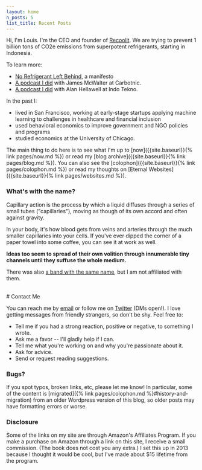 ```yaml
---
layout: home
n_posts: 5
list_title: Recent Posts
---
```


Hi, I'm Louis. I'm the CEO and founder of [Recoolit](https://www.recoolit.com/). We are trying to prevent 1 billion tons of CO2e emissions from superpotent refrigerants, starting in Indonesia.

To learn more:
* [No Refrigerant Left Behind](https://www.recoolit.com/post/no-refrigerant-left-behind), a manifesto
* [A podcast I did](https://carbotnic.com/recoolit) with James McWalter at Carbotnic.
* [A podcast I did](https://www.indo-tekno.com/podcast/episode/7928c0fe/defusing-a-climate-bomb-louis-potok-of-recoolit) with Alan Hellawell at Indo Tekno.

In the past I:
* lived in San Francisco, working at early-stage startups applying machine learning to challenges in healthcare and financial inclusion
* used behavioral economics to improve government and NGO policies and programs
* studied economics at the University of Chicago.

The main thing to do here is to see what I'm up to [now]({{site.baseurl}}{% link pages/now.md %}) or read my [blog archive]({{site.baseurl}}{% link pages/blog.md %}). You can also see the [colophon]({{site.baseurl}}{% link pages/colophon.md %}) or read my thoughts on [Eternal Websites]({{site.baseurl}}{% link pages/websites.md %}).

<div class="accordion">
<h3>What's with the name?  </h3>
<div>
Capillary action is the process by which a liquid diffuses through a series of small tubes ("capillaries"), moving as though of its own accord and often against gravity.

In your body, it's how blood gets from veins and arteries through the much smaller capillaries into your cells. If you've ever dipped the corner of a paper towel into some coffee, you can see it at work as well.

**Ideas too seem to spread of their own volition through innumerable tiny channels until they suffuse the whole medium.**

There was also [a band with the same name](https://en.wikipedia.org/wiki/Capillary_Action_(band)), but I am not affiliated with them.
</div>
</div>
<br>
# Contact Me

You can reach me by [email](mailto:{{site.email}}) or follow me on [Twitter](https://twitter.com/louispotok) (DMs open!). I love getting messages from friendly strangers, so don't be shy. Feel free to:
* Tell me if you had a strong reaction, positive or negative, to something I wrote.
* Ask me a favor -- I'll gladly help if I can.
* Tell me what you're working on and why you're passionate about it.
* Ask for advice.
* Send or request reading suggestions.

<div class="accordion"> 
<h3>Bugs?</h3>
<p>
If you spot typos, broken links, etc, please let me know! In particular, some of the content is [migrated]({% link pages/colophon.md %}#history-and-migration) from an older Wordpress version of this blog, so older posts may have formatting errors or worse.
</p>
</div>

<div class="accordion"> 
  <h3>Disclosure
  </h3>
  <p>Some of the links on my site are through Amazon's Affiliates Program. If you make a purchase on Amazon through a link on this site, I receive a small commission. (The book does not cost you any extra.) I set this up in 2013 because I thought it would be cool, but I've made about $15 lifetime from the program.
  </p>
</div>

<br>
<br>

